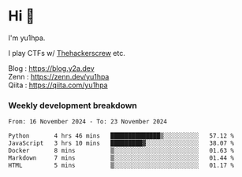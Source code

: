 # Hi 👋

I'm yu1hpa.

I play CTFs w/ [Thehackerscrew](https://www.thehackerscrew.team/) etc.

Blog : https://blog.y2a.dev  
Zenn : https://zenn.dev/yu1hpa  
Qiita : https://qiita.com/yu1hpa  

### Weekly development breakdown

<!--START_SECTION:waka-->

```txt
From: 16 November 2024 - To: 23 November 2024

Python       4 hrs 46 mins   ██████████████▒░░░░░░░░░░   57.12 %
JavaScript   3 hrs 10 mins   █████████▓░░░░░░░░░░░░░░░   38.07 %
Docker       8 mins          ▒░░░░░░░░░░░░░░░░░░░░░░░░   01.63 %
Markdown     7 mins          ▒░░░░░░░░░░░░░░░░░░░░░░░░   01.44 %
HTML         5 mins          ▒░░░░░░░░░░░░░░░░░░░░░░░░   01.17 %
```

<!--END_SECTION:waka-->

